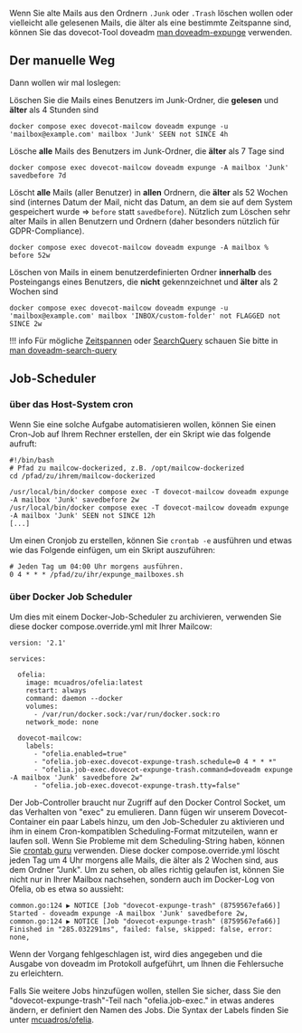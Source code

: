 Wenn Sie alte Mails aus den Ordnern `.Junk` oder `.Trash` löschen wollen oder vielleicht alle gelesenen Mails, die älter als eine bestimmte Zeitspanne sind, können Sie das dovecot-Tool doveadm [man doveadm-expunge](https://wiki.dovecot.org/Tools/Doveadm/Expunge) verwenden.

## Der manuelle Weg

Dann wollen wir mal loslegen:

Löschen Sie die Mails eines Benutzers im Junk-Ordner, die **gelesen** und **älter** als 4 Stunden sind

```
docker compose exec dovecot-mailcow doveadm expunge -u 'mailbox@example.com' mailbox 'Junk' SEEN not SINCE 4h
```

Lösche **alle** Mails des Benutzers im Junk-Ordner, die **älter** als 7 Tage sind

```
docker compose exec dovecot-mailcow doveadm expunge -A mailbox 'Junk' savedbefore 7d
```

Löscht **alle** Mails (aller Benutzer) in **allen** Ordnern, die **älter** als 52 Wochen sind (internes Datum der Mail, nicht das Datum, an dem sie auf dem System gespeichert wurde => `before` statt `savedbefore`). Nützlich zum Löschen sehr alter Mails in allen Benutzern und Ordnern (daher besonders nützlich für GDPR-Compliance).

```
docker compose exec dovecot-mailcow doveadm expunge -A mailbox % before 52w
```

Löschen von Mails in einem benutzerdefinierten Ordner **innerhalb** des Posteingangs eines Benutzers, die **nicht** gekennzeichnet und **älter** als 2 Wochen sind

```
docker compose exec dovecot-mailcow doveadm expunge -u 'mailbox@example.com' mailbox 'INBOX/custom-folder' not FLAGGED not SINCE 2w
```

!!! info
    Für mögliche [Zeitspannen](https://wiki.dovecot.org/Tools/Doveadm/SearchQuery#section_date_specification) oder [SearchQuery](https://wiki.dovecot.org/Tools/Doveadm/SearchQuery#section_search_keys) schauen Sie bitte in [man doveadm-search-query](https://wiki.dovecot.org/Tools/Doveadm/SearchQuery)

## Job-Scheduler

### über das Host-System cron

Wenn Sie eine solche Aufgabe automatisieren wollen, können Sie einen Cron-Job auf Ihrem Rechner erstellen, der ein Skript wie das folgende aufruft:

```
#!/bin/bash
# Pfad zu mailcow-dockerized, z.B. /opt/mailcow-dockerized
cd /pfad/zu/ihrem/mailcow-dockerized

/usr/local/bin/docker compose exec -T dovecot-mailcow doveadm expunge -A mailbox 'Junk' savedbefore 2w
/usr/local/bin/docker compose exec -T dovecot-mailcow doveadm expunge -A mailbox 'Junk' SEEN not SINCE 12h
[...]
```

Um einen Cronjob zu erstellen, können Sie `crontab -e` ausführen und etwas wie das Folgende einfügen, um ein Skript auszuführen:

```
# Jeden Tag um 04:00 Uhr morgens ausführen.
0 4 * * * /pfad/zu/ihr/expunge_mailboxes.sh
```

### über Docker Job Scheduler

Um dies mit einem Docker-Job-Scheduler zu archivieren, verwenden Sie diese docker compose.override.yml mit Ihrer Mailcow: 


```
version: '2.1'

services:
  
  ofelia:
    image: mcuadros/ofelia:latest
    restart: always
    command: daemon --docker
    volumes:
      - /var/run/docker.sock:/var/run/docker.sock:ro   
    network_mode: none

  dovecot-mailcow:
    labels:
      - "ofelia.enabled=true"
      - "ofelia.job-exec.dovecot-expunge-trash.schedule=0 4 * * *"
      - "ofelia.job-exec.dovecot-expunge-trash.command=doveadm expunge -A mailbox 'Junk' savedbefore 2w"
      - "ofelia.job-exec.dovecot-expunge-trash.tty=false"

```

Der Job-Controller braucht nur Zugriff auf den Docker Control Socket, um das Verhalten von "exec" zu emulieren. Dann fügen wir unserem Dovecot-Container ein paar Labels hinzu, um den Job-Scheduler zu aktivieren und ihm in einem Cron-kompatiblen Scheduling-Format mitzuteilen, wann er laufen soll. Wenn Sie Probleme mit dem Scheduling-String haben, können Sie [crontab guru](https://crontab.guru/) verwenden. 
Diese docker compose.override.yml löscht jeden Tag um 4 Uhr morgens alle Mails, die älter als 2 Wochen sind, aus dem Ordner "Junk". Um zu sehen, ob alles richtig gelaufen ist, können Sie nicht nur in Ihrer Mailbox nachsehen, sondern auch im Docker-Log von Ofelia, ob es etwa so aussieht:

```
common.go:124 ▶ NOTICE [Job "dovecot-expunge-trash" (8759567efa66)] Started - doveadm expunge -A mailbox 'Junk' savedbefore 2w,
common.go:124 ▶ NOTICE [Job "dovecot-expunge-trash" (8759567efa66)] Finished in "285.032291ms", failed: false, skipped: false, error: none,
```

Wenn der Vorgang fehlgeschlagen ist, wird dies angegeben und die Ausgabe von doveadm im Protokoll aufgeführt, um Ihnen die Fehlersuche zu erleichtern.

Falls Sie weitere Jobs hinzufügen wollen, stellen Sie sicher, dass Sie den "dovecot-expunge-trash"-Teil nach "ofelia.job-exec." in etwas anderes ändern, er definiert den Namen des Jobs. Die Syntax der Labels finden Sie unter [mcuadros/ofelia](https://github.com/mcuadros/ofelia).

